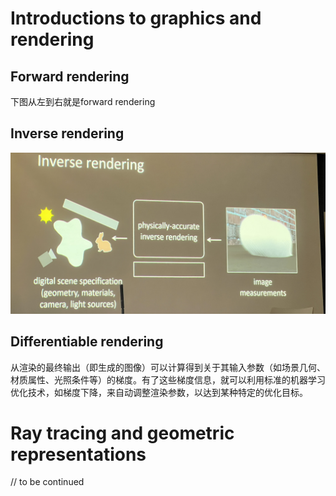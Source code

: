 # Introductions to graphics and rendering
## Forward rendering

下图从左到右就是forward rendering

## Inverse rendering

![6152bc482345c84afd00074d3c759f6](./markdown-img/CMU_DeepVision_0807_1.assets/6152bc482345c84afd00074d3c759f6.jpg)

## Differentiable rendering

从渲染的最终输出（即生成的图像）可以计算得到关于其输入参数（如场景几何、材质属性、光照条件等）的梯度。有了这些梯度信息，就可以利用标准的机器学习优化技术，如梯度下降，来自动调整渲染参数，以达到某种特定的优化目标。

# Ray tracing and geometric representations

// to be continued
